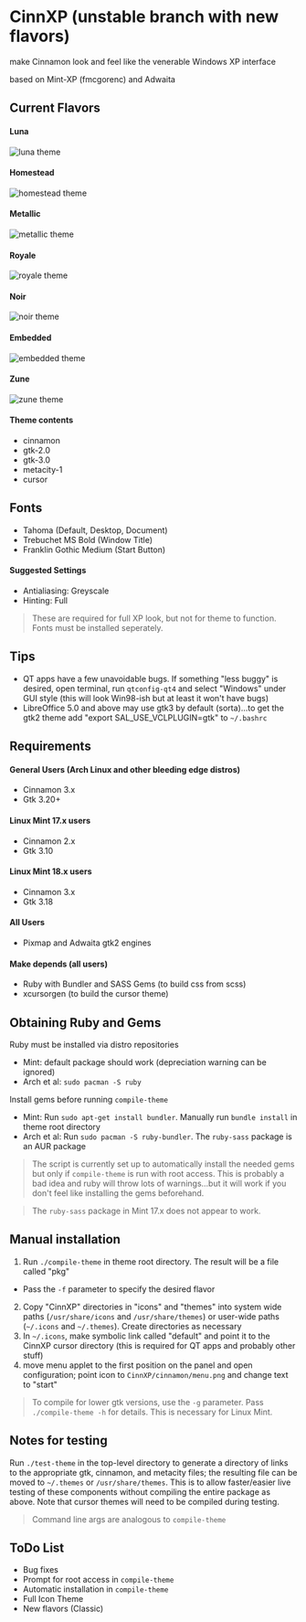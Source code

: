 # CinnXP (unstable branch with new flavors)

make Cinnamon look and feel like the venerable Windows XP interface

based on Mint-XP (fmcgorenc) and Adwaita

## Current Flavors
#### Luna

![luna theme](thumbnails/luna.png?raw=true)

#### Homestead

![homestead theme](thumbnails/homestead.png?raw=true)

#### Metallic

![metallic theme](thumbnails/metallic.png?raw=true)

#### Royale

![royale theme](thumbnails/royale.png?raw=true)

#### Noir

![noir theme](thumbnails/noir.png?raw=true)

#### Embedded

![embedded theme](thumbnails/embedded.png?raw=true)

#### Zune

![zune theme](thumbnails/zune.png?raw=true)

#### Theme contents
* cinnamon
* gtk-2.0
* gtk-3.0
* metacity-1
* cursor

## Fonts
* Tahoma (Default, Desktop, Document)
* Trebuchet MS Bold (Window Title)
* Franklin Gothic Medium (Start Button)

#### Suggested Settings
* Antialiasing: Greyscale
* Hinting: Full

> These are required for full XP look, but not for theme to function. Fonts must be installed seperately.

## Tips
* QT apps have a few unavoidable bugs. If something "less buggy" is desired, open terminal, run `qtconfig-qt4` and select "Windows" under GUI style (this will look Win98-ish but at least it won't have bugs)
* LibreOffice 5.0 and above may use gtk3 by default (sorta)...to get the gtk2 theme add "export SAL\_USE_VCLPLUGIN=gtk" to `~/.bashrc` 

## Requirements

#### General Users (Arch Linux and other bleeding edge distros)
* Cinnamon 3.x
* Gtk 3.20+

#### Linux Mint 17.x users
* Cinnamon 2.x
* Gtk 3.10

#### Linux Mint 18.x users
* Cinnamon 3.x
* Gtk 3.18

#### All Users
* Pixmap and Adwaita gtk2 engines

#### Make depends (all users)
* Ruby with Bundler and SASS Gems (to build css from scss)
* xcursorgen (to build the cursor theme)

## Obtaining Ruby and Gems
Ruby must be installed via distro repositories
* Mint: default package should work (depreciation warning can be ignored)
* Arch et al: `sudo pacman -S ruby`

Install gems before running `compile-theme`
* Mint: Run `sudo apt-get install bundler`. Manually run `bundle install` in theme root directory
* Arch et al: Run `sudo pacman -S ruby-bundler`. The `ruby-sass` package is an AUR package

> The script is currently set up to automatically install the needed gems but only if `compile-theme` is run with root access. This is probably a bad idea and ruby will throw lots of warnings...but it will work if you don't feel like installing the gems beforehand.

> The `ruby-sass` package in Mint 17.x does not appear to work.

## Manual installation

1. Run `./compile-theme` in theme root directory. The result will be a file called "pkg"
  * Pass the `-f` parameter to specify the desired flavor
2. Copy "CinnXP" directories in "icons" and "themes" into system wide paths (`/usr/share/icons` and `/usr/share/themes`) or user-wide paths (`~/.icons` and `~/.themes`). Create directories as necessary
3. In `~/.icons`, make symbolic link called "default" and point it to the CinnXP cursor directory (this is required for QT apps and probably other stuff)
4. move menu applet to the first position on the panel and open configuration; point icon to `CinnXP/cinnamon/menu.png` and change text to "start"

> To compile for lower gtk versions, use the `-g` parameter. Pass `./compile-theme -h` for details. This is necessary for Linux Mint.

## Notes for testing
Run `./test-theme` in the top-level directory to generate a directory of links to the appropriate gtk, cinnamon, and metacity files; the resulting file can be moved to `~/.themes` or `/usr/share/themes`. This is to allow faster/easier live testing of these components without compiling the entire package as above. Note that cursor themes will need to be compiled during testing. 

> Command line args are analogous to `compile-theme`

## ToDo List
* Bug fixes
* Prompt for root access in `compile-theme`
* Automatic installation in `compile-theme`
* Full Icon Theme
* New flavors (Classic)
